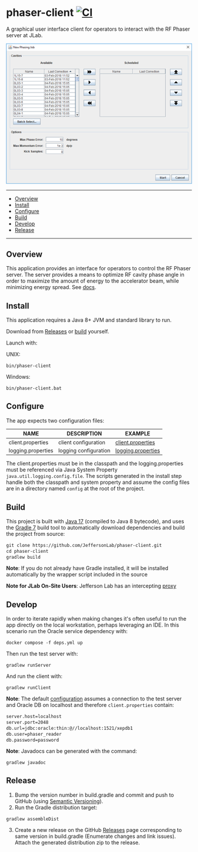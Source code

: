 # phaser-client [![CI](https://github.com/JeffersonLab/phaser-client/actions/workflows/ci.yml/badge.svg)](https://github.com/JeffersonLab/phaser-client/actions/workflows/ci.yml)
A graphical user interface client for operators to interact with the RF Phaser server at JLab.

![Screenshot](https://raw.githubusercontent.com/JeffersonLab/phaser-client/main/Screenshot.png)

---
- [Overview](https://github.com/JeffersonLab/phaser-client#overview)
- [Install](https://github.com/JeffersonLab/phaser-client#install)
- [Configure](https://github.com/JeffersonLab/phaser-client#configure)
- [Build](https://github.com/JeffersonLab/phaser-client#build)
- [Develop](https://github.com/JeffersonLab/phaser-client#develop)
- [Release](https://github.com/JeffersonLab/phaser-client#release)
---

## Overview
This application provides an interface for operators to control the RF Phaser server.  The server provides a means to optimize RF cavity phase angle in order to maximize the amount of energy to the accelerator beam, while minimizing energy spread.  See [docs](https://github.com/JeffersonLab/phaser-client/tree/main/doc).

## Install
This application requires a Java 8+ JVM and standard library to run.

Download from [Releases](https://github.com/JeffersonLab/phaser-client/releases) or [build](https://github.com/JeffersonLab/phaser-client#build) yourself.

Launch with:

UNIX:
```
bin/phaser-client
```
Windows:
```
bin/phaser-client.bat
```

## Configure
The app expects two configuration files:

| NAME                | DESCRIPTION           | EXAMPLE                                                                                                    |
|---------------------|-----------------------|------------------------------------------------------------------------------------------------------------|
| client.properties   | client configuration  | [client.properties](https://github.com/JeffersonLab/phaser-client/blob/main/config/client.properties)      |
| logging.properties  | logging configuration | [logging.properties](https://github.com/JeffersonLab/phaser-client/blob/main/config/logging.properties)    | 

The client.properties must be in the classpath and the logging.properties must be referenced via Java System Property `java.util.logging.config.file`.  The scripts generated in the install step handle both the classpath and system property and assume the config files are in a directory named `config` at the root of the project.

## Build
This project is built with [Java 17](https://adoptium.net/) (compiled to Java 8 bytecode), and uses the [Gradle 7](https://gradle.org/) build tool to automatically download dependencies and build the project from source:

```
git clone https://github.com/JeffersonLab/phaser-client.git
cd phaser-client
gradlew build
```

**Note**: If you do not already have Gradle installed, it will be installed automatically by the wrapper script included in the source

**Note for JLab On-Site Users**: Jefferson Lab has an intercepting [proxy](https://gist.github.com/slominskir/92c25a033db93a90184a5994e71d0b78)

## Develop
In order to iterate rapidly when making changes it's often useful to run the app directly on the local workstation, perhaps leveraging an IDE.  In this scenario run the Oracle service dependency with:
```
docker compose -f deps.yml up
```

Then run the test server with:
```
gradlew runServer
```
And run the client with:
```
gradlew runClient
```

**Note**: The default [configuration](https://github.com/JeffersonLab/phaser-client#configure) assumes a connection to the test server and Oracle DB on localhost and therefore `client.properties` contain:
```
server.host=localhost
server.port=2048
db.url=jdbc:oracle:thin:@//localhost:1521/xepdb1
db.user=phaser_reader
db.password=password
```

**Note**: Javadocs can be generated with the command:
```
gradlew javadoc
```

## Release
1. Bump the version number in build.gradle and commit and push to GitHub (using [Semantic Versioning](https://semver.org/)).
1. Run the Gradle distribution target:
```
gradlew assembleDist
```
3. Create a new release on the GitHub [Releases](https://github.com/JeffersonLab/phaser-client/releases) page corresponding to same version in build.gradle (Enumerate changes and link issues).   Attach the generated distribution zip to the release.
